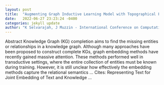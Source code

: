 ```yaml
---
layout: post
title:  "Augmenting Graph Inductive Learning Model with Topographical Features"
date:   2022-06-27 23:23:24 -0400
categories: jekyll update
author: "K Selvarajah, J Muzzin - International Conference on Computational Science, 2022"
---
```

Abstract Knowledge Graph (KG) completion aims to find the missing entities or relationships in a knowledge graph. Although many approaches have been proposed to construct complete KGs, graph embedding methods have recently gained massive attention. These methods performed well in transductive settings, where the entire collection of entities must be known during training. However, it is still unclear how effectively the embedding methods capture the relational semantics …
Cites: ‪Representing Text for Joint Embedding of Text and Knowledge …‬  